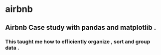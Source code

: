 # airbnb
## Airbnb Case study with pandas and matplotlib . 
### This taught me how to efficiently organize , sort and group data . 

